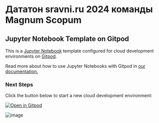# Дататон sravni.ru 2024 команды Magnum Scopum

## Jupyter Notebook Template on Gitpod

This is a [Jupyter Notebook](https://jupyter.org/) template configured for cloud development environments on [Gitpod](https://www.gitpod.io/).

Read more about how to use Jupyter Notebooks with Gitpod in [our documentation.](https://www.gitpod.io/docs/references/ides-and-editors/jupyter-notebooks)

### Next Steps

Click the button below to start a new cloud development environment:

[![Open in Gitpod](https://gitpod.io/button/open-in-gitpod.svg)](https://gitpod.io/#https://github.com/maratgaliulin/magnum_scopum_sravni_ru_dataton_2024)


![image](https://github.com/maratgaliulin/magnum_scopum_sravni_ru_dataton_2024/assets/142010925/c80b8d0e-a238-48da-82d5-4645b29d7f6e)


